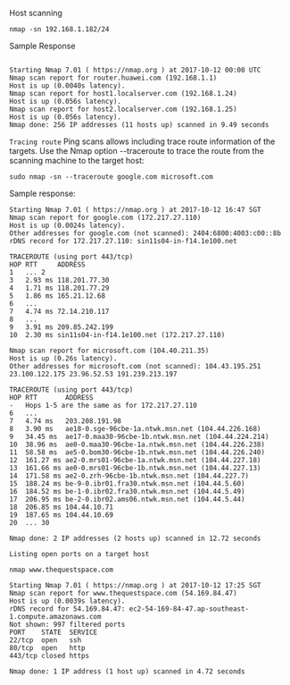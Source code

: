 Host scanning

``` nmap -sn 192.168.1.182/24 ```

Sample Response
```

Starting Nmap 7.01 ( https://nmap.org ) at 2017-10-12 00:00 UTC
Nmap scan report for router.huawei.com (192.168.1.1)
Host is up (0.0040s latency).
Nmap scan report for host1.localserver.com (192.168.1.24)
Host is up (0.056s latency).
Nmap scan report for host2.localserver.com (192.168.1.25)
Host is up (0.056s latency).
Nmap done: 256 IP addresses (11 hosts up) scanned in 9.49 seconds
```


`Tracing route`
Ping scans allows including trace route information of the targets. Use the Nmap option  --traceroute to trace the route from the scanning machine to the target host:
```
sudo nmap -sn --traceroute google.com microsoft.com
```

Sample response:
```
Starting Nmap 7.01 ( https://nmap.org ) at 2017-10-12 16:47 SGT
Nmap scan report for google.com (172.217.27.110)
Host is up (0.0024s latency).
Other addresses for google.com (not scanned): 2404:6800:4003:c00::8b
rDNS record for 172.217.27.110: sin11s04-in-f14.1e100.net

TRACEROUTE (using port 443/tcp)
HOP RTT     ADDRESS
1   ... 2
3   2.93 ms 118.201.77.30
4   1.71 ms 118.201.77.29
5   1.86 ms 165.21.12.68
6   ...
7   4.74 ms 72.14.210.117
8   ...
9   3.91 ms 209.85.242.199
10  2.30 ms sin11s04-in-f14.1e100.net (172.217.27.110)

Nmap scan report for microsoft.com (104.40.211.35)
Host is up (0.26s latency).
Other addresses for microsoft.com (not scanned): 104.43.195.251 23.100.122.175 23.96.52.53 191.239.213.197

TRACEROUTE (using port 443/tcp)
HOP RTT       ADDRESS
-   Hops 1-5 are the same as for 172.217.27.110
6   ...
7   4.74 ms   203.208.191.98
8   3.90 ms   ae18-0.sge-96cbe-1a.ntwk.msn.net (104.44.226.168)
9   34.45 ms  ae17-0.maa30-96cbe-1b.ntwk.msn.net (104.44.224.214)
10  38.96 ms  ae0-0.maa30-96cbe-1a.ntwk.msn.net (104.44.226.238)
11  58.58 ms  ae5-0.bom30-96cbe-1b.ntwk.msn.net (104.44.226.240)
12  161.27 ms ae2-0.mrs01-96cbe-1a.ntwk.msn.net (104.44.227.18)
13  161.66 ms ae0-0.mrs01-96cbe-1b.ntwk.msn.net (104.44.227.13)
14  171.58 ms ae2-0.zrh-96cbe-1b.ntwk.msn.net (104.44.227.7)
15  188.24 ms be-9-0.ibr01.fra30.ntwk.msn.net (104.44.5.60)
16  184.52 ms be-1-0.ibr02.fra30.ntwk.msn.net (104.44.5.49)
17  206.95 ms be-2-0.ibr02.ams06.ntwk.msn.net (104.44.5.44)
18  206.85 ms 104.44.10.71
19  187.65 ms 104.44.10.69
20  ... 30

Nmap done: 2 IP addresses (2 hosts up) scanned in 12.72 seconds
```


`Listing open ports on a target host`

```nmap www.thequestspace.com```

```
Starting Nmap 7.01 ( https://nmap.org ) at 2017-10-12 17:25 SGT
Nmap scan report for www.thequestspace.com (54.169.84.47)
Host is up (0.0039s latency).
rDNS record for 54.169.84.47: ec2-54-169-84-47.ap-southeast-1.compute.amazonaws.com
Not shown: 997 filtered ports
PORT    STATE  SERVICE
22/tcp  open   ssh
80/tcp  open   http
443/tcp closed https

Nmap done: 1 IP address (1 host up) scanned in 4.72 seconds

```
